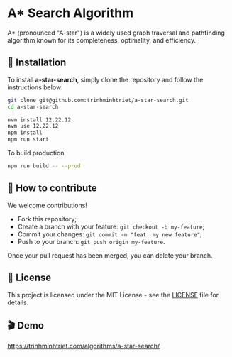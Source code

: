 # A\* Search Algorithm

A\* (pronounced "A-star") is a widely used graph traversal and pathfinding algorithm known for its completeness, optimality, and efficiency.


## 🚀 Installation

To install **a-star-search**, simply clone the repository and follow the instructions below:

```bash
git clone git@github.com:trinhminhtriet/a-star-search.git
cd a-star-search

nvm install 12.22.12
nvm use 12.22.12
npm install
npm run start
```

To build production
```bash
npm run build -- --prod
```

## 🤝 How to contribute

We welcome contributions!

- Fork this repository;
- Create a branch with your feature: `git checkout -b my-feature`;
- Commit your changes: `git commit -m "feat: my new feature"`;
- Push to your branch: `git push origin my-feature`.

Once your pull request has been merged, you can delete your branch.

## 📝 License

This project is licensed under the MIT License - see the [LICENSE](LICENSE) file for details.

## 🎬 Demo

https://trinhminhtriet.com/algorithms/a-star-search/